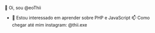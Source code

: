 👋 Oi, sou @eoThii
- 👀 Estou interessado em aprender sobre PHP e JavaScript
📫 Como chegar até mim instagram: @thii.exe
